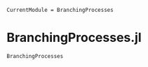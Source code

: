 ```@meta
CurrentModule = BranchingProcesses
```

# BranchingProcesses.jl

```@docs
BranchingProcesses
```